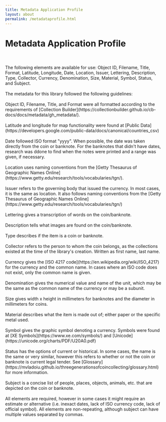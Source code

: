 ```yaml
---
title: Metadata Application Profile 
layout: about
permalink: /metadataprofile.html
---
```


<h1>Metadata Application Profile</h1>     
<br>
<br>
The following elements are available for use: Object ID, Filename, Title, Format, Latitude, Longitude, Date, Location, Issuer, Lettering, Description, Type, Collector, Currency, Denomination, Size, Material, Symbol, Status, and Subject. 
<br>
<br>
The metadata for this library followed the following guidelines:
<br>
<br>
Object ID, Filename, Title, and Format were all formatted according to the requirements of [Collection Builder](https://collectionbuilder.github.io/cb-docs/docs/metadata/gh_metadata/). 
<br>
<br>
Latitude and longitude for map functionality were found at [Public Data](https://developers.google.com/public-data/docs/canonical/countries_csv) 
<br>
<br>
Date followed ISO format "yyyy". When possible, the date was taken directly from the coin or banknote. For the banknotes that didn't have dates, research was ddone to find when the notes were printed and a range was given, if necessary. 
<br>
<br>
Location uses naming conventions from the [Getty Thesaurus of Geographic Names Online](https://www.getty.edu/research/tools/vocabularies/tgn/).
<br>
<br>
Issuer refers to the governing body that issued the currency. In most cases, it is the same as location. It also follows naming conventions from the [Getty Thesaurus of Geographic Names Online](https://www.getty.edu/research/tools/vocabularies/tgn/)
<br>
<br>
Lettering gives a transcription of words on the coin/banknote.
<br>
<br>
Description tells what images are found on the coin/banknote.
<br>
<br>
Type describes if the item is a coin or banknote.
<br>
<br>
Collector refers to the person to whom the coin belongs, as the collections existed at the time of the library's creation. Written as first name, last name.
<br>
<br>
Currency gives the [ISO 4217 code](https://en.wikipedia.org/wiki/ISO_4217) for the currency and the common name. In cases where an ISO code does not exist, only the common name is given. 
<br>
<br>
Denomination gives the numerical value and name of the unit, which may be the same as the common name of the currency or may be a subunit. 
<br>
<br>
Size gives width x height in millimeters for banknotes and the diameter in millimeters for coins.
<br>
<br>
Material describes what the item is made out of; either paper or the specific metal used.
<br>
<br>
Symbol gives the graphic symbol denoting a currency. Symbols were found at [XE Symbols](https://www.xe.com/symbols/) and [Unicode](https://unicode.org/charts/PDF/U20A0.pdf) 
<br>
<br>
Status has the options of current or historical. In some cases, the name is the same or very similar, however this refers to whether or not the coin or banknote is current legal tender. See [Glossary](https://mvladoiu.github.io/threegenerationsofcoincollecting/glossary.html) for more information. 
<br>
<br>
Subject is a concise list of people, places, objects, animals, etc. that are depicted on the coin or banknote. 
<br>
<br>
All elements are required, however in some cases it might require an estimate or alternative (i.e. inexact dates, lack of ISO currency code, lack of official symbol). All elements are non-repeating, although subject can have multiple values separated by commas.

